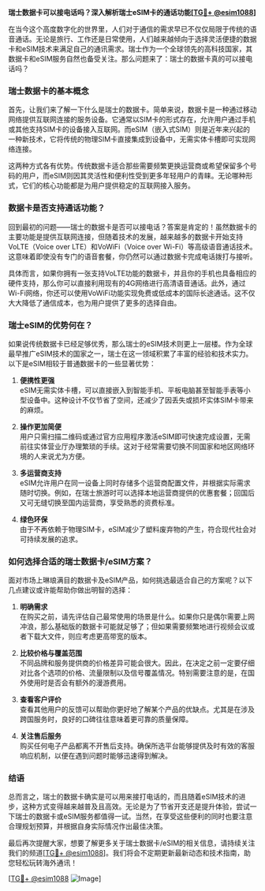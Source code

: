 **瑞士数据卡可以接电话吗？深入解析瑞士eSIM卡的通话功能[[TG💪+ @esim1088](https://t.me/s/esim1088)]**

在当今这个高度数字化的世界里，人们对于通信的需求早已不仅仅局限于传统的语音通话。无论是旅行、工作还是日常使用，人们越来越倾向于选择灵活便捷的数据卡和eSIM技术来满足自己的通讯需求。瑞士作为一个全球领先的高科技国家，其数据卡和eSIM服务自然也备受关注。那么问题来了：瑞士的数据卡真的可以接电话吗？

### 瑞士数据卡的基本概念

首先，让我们来了解一下什么是瑞士的数据卡。简单来说，数据卡是一种通过移动网络提供互联网连接的服务设备。它通常以SIM卡的形式存在，允许用户通过手机或其他支持SIM卡的设备接入互联网。而eSIM（嵌入式SIM）则是近年来兴起的一种新技术，它将传统的物理SIM卡直接集成到设备中，无需实体卡槽即可实现网络连接。

这两种方式各有优势。传统数据卡适合那些需要频繁更换运营商或希望保留多个号码的用户，而eSIM则因其灵活性和便利性受到更多年轻用户的青睐。无论哪种形式，它们的核心功能都是为用户提供稳定的互联网接入服务。

### 数据卡是否支持通话功能？

回到最初的问题——瑞士的数据卡是否可以接电话？答案是肯定的！虽然数据卡的主要功能是提供互联网连接，但随着技术的发展，越来越多的数据卡开始支持VoLTE（Voice over LTE）和VoWiFi（Voice over Wi-Fi）等高级语音通话技术。这意味着即使没有专门的语音套餐，你仍然可以通过数据卡完成电话拨打与接听。

具体而言，如果你拥有一张支持VoLTE功能的数据卡，并且你的手机也具备相应的硬件支持，那么你可以直接利用现有的4G网络进行高清语音通话。此外，通过Wi-Fi网络，你还可以使用VoWiFi功能实现免费或低成本的国际长途通话。这不仅大大降低了通信成本，也为用户提供了更多的选择自由。

### 瑞士eSIM的优势何在？

如果说传统数据卡已经足够优秀，那么瑞士的eSIM技术则更上一层楼。作为全球最早推广eSIM技术的国家之一，瑞士在这一领域积累了丰富的经验和技术实力。以下是eSIM相较于普通数据卡的一些显著优势：

1. **便携性更强**  
   eSIM无需实体卡槽，可以直接嵌入到智能手机、平板电脑甚至智能手表等小型设备中。这种设计不仅节省了空间，还减少了因丢失或损坏实体SIM卡带来的麻烦。

2. **操作更加简便**  
   用户只需扫描二维码或通过官方应用程序激活eSIM即可快速完成设置，无需前往实体营业厅办理繁琐的手续。这对于经常需要切换不同国家和地区网络环境的人来说尤为方便。

3. **多运营商支持**  
   eSIM允许用户在同一设备上同时存储多个运营商配置文件，并根据实际需求随时切换。例如，在瑞士旅游时可以选择本地运营商提供的优惠套餐；回国后又可无缝切换至国内运营商，享受熟悉的资费标准。

4. **绿色环保**  
   由于不再依赖于物理SIM卡，eSIM减少了塑料废弃物的产生，符合现代社会对可持续发展的追求。

### 如何选择合适的瑞士数据卡/eSIM方案？

面对市场上琳琅满目的数据卡及eSIM产品，如何挑选最适合自己的方案呢？以下几点建议或许能帮助你做出明智的选择：

1. **明确需求**  
   在购买之前，请先评估自己最常使用的场景是什么。如果你只是偶尔需要上网冲浪，那么基础版的数据卡可能就足够了；但如果需要频繁地进行视频会议或者下载大文件，则应考虑更高带宽的版本。

2. **比较价格与覆盖范围**  
   不同品牌和服务提供商的价格差异可能会很大。因此，在决定之前一定要仔细对比各个选项的价格、流量限制以及信号覆盖情况。特别需要注意的是，在国外使用时是否会有额外的漫游费用。

3. **查看客户评价**  
   查看其他用户的反馈可以帮助你更好地了解某个产品的优缺点。尤其是在涉及跨国服务时，良好的口碑往往意味着更可靠的质量保障。

4. **关注售后服务**  
   购买任何电子产品都离不开售后支持。确保所选平台能够提供及时有效的客服响应机制，以便在遇到问题时能够迅速得到解决。

### 结语

总而言之，瑞士的数据卡确实是可以用来接打电话的，而且随着eSIM技术的进步，这种方式变得越来越普及且高效。无论是为了节省开支还是提升体验，尝试一下瑞士的数据卡或eSIM服务都值得一试。当然，在享受这些便利的同时也要注意合理规划预算，并根据自身实际情况作出最佳决策。

最后再次提醒大家，想要了解更多关于瑞士数据卡/eSIM的相关信息，请持续关注我们的频道[[TG💪+ @esim1088](https://t.me/s/esim1088)]。我们将会不定期更新最新动态和技术指南，助您轻松玩转海外通讯！

[[TG💪+ @esim1088](https://t.me/s/esim1088) ![Image](https://i.postimg.cc/4NQfJmqS/Snipaste-2025-05-13-00-14-12.png)]